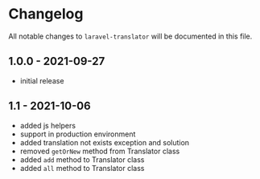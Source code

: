 # Changelog

All notable changes to `laravel-translator` will be documented in this file.

## 1.0.0 - 2021-09-27

- initial release

## 1.1 - 2021-10-06

- added js helpers
- support in production environment
- added translation not exists exception and solution
- removed ``getOrNew`` method from Translator class
- added ``add`` method to Translator class
- added ``all`` method to Translator class
